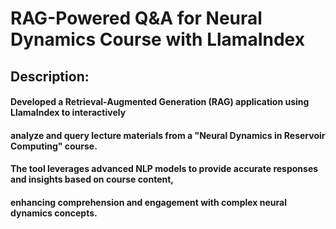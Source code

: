 # RAG-Powered Q&A for Neural Dynamics Course with LlamaIndex
## Description:
#### Developed a Retrieval-Augmented Generation (RAG) application using LlamaIndex to interactively 
#### analyze and query lecture materials from a "Neural Dynamics in Reservoir Computing" course. 
#### The tool leverages advanced NLP models to provide accurate responses and insights based on course content, 
#### enhancing comprehension and engagement with complex neural dynamics concepts.






